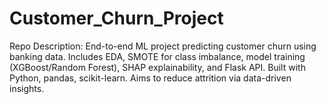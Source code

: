 # Customer_Churn_Project
Repo Description: End-to-end ML project predicting customer churn using banking data. Includes EDA, SMOTE for class imbalance, model training (XGBoost/Random Forest), SHAP explainability, and Flask API. Built with Python, pandas, scikit-learn. Aims to reduce attrition via data-driven insights. 

